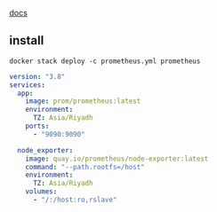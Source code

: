 [docs](https://prometheus.io/docs/prometheus/latest/getting_started/)


## install
`docker stack deploy -c prometheus.yml prometheus`
```yaml
version: "3.8"
services:
  app:
    image: prom/prometheus:latest
    environment:
      TZ: Asia/Riyadh
    ports:
      - "9090:9090"

  node_exporter:
    image: quay.io/prometheus/node-exporter:latest
    command: "--path.rootfs=/host"
    environment:
      TZ: Asia/Riyadh
    volumes:
      - "/:/host:ro,rslave"
```
